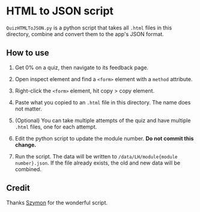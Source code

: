 # HTML to JSON script

`QuizHTMLToJSON.py` is a python script that takes all `.html` files in this directory, combine and convert them to the app's JSON format.

## How to use

1. Get 0% on a quiz, then navigate to its feedback page.

2. Open inspect element and find a `<form>` element with a `method` attribute.

3. Right-click the `<form>` element, hit copy > copy element.

4. Paste what you copied to an `.html` file in this directory. The name does not matter.

5. (Optional) You can take multiple attempts of the quiz and have multiple `.html` files, one for each attempt.

6. Edit the python script to update the module number. **Do not commit this change.**

7. Run the script. The data will be written to `/data/LH/module{module number}.json`. If the file already exists, the old and new data will be combined.

## Credit

Thanks [Szymon](https://github.com/SzymZem) for the wonderful script.
